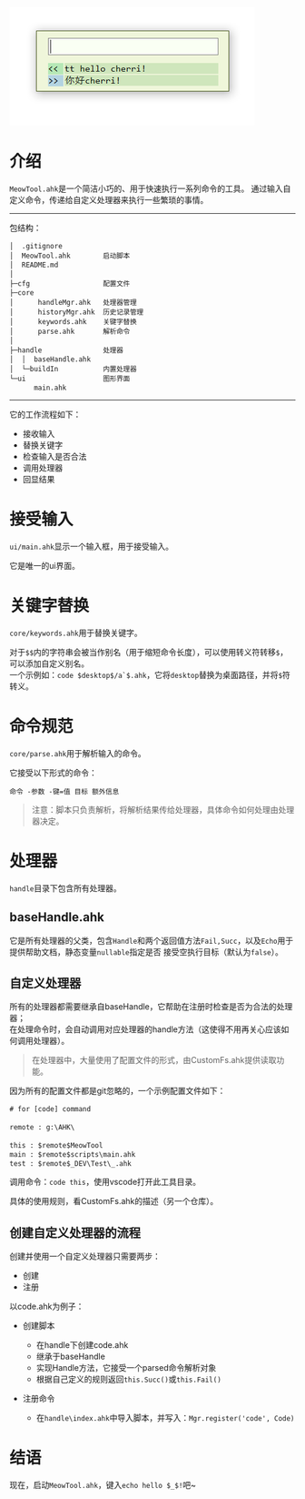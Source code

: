 ![截图](/res/MeowPaste_20240929_214524.png)

# 介绍

`MeowTool.ahk`是一个简洁小巧的、用于快速执行一系列命令的工具。
通过输入自定义命令，传递给自定义处理器来执行一些繁琐的事情。

---
包结构：
```text
│  .gitignore
│  MeowTool.ahk        启动脚本
│  README.md
│
├─cfg                  配置文件
├─core 
│      handleMgr.ahk   处理器管理
│      historyMgr.ahk  历史记录管理
│      keywords.ahk    关键字替换
│      parse.ahk       解析命令
│
├─handle               处理器
│  │  baseHandle.ahk
│  └─buildIn           内置处理器
└─ui                   图形界面
      main.ahk
```
---

它的工作流程如下：
- 接收输入
- 替换关键字
- 检查输入是否合法
- 调用处理器
- 回显结果

# 接受输入
`ui/main.ahk`显示一个输入框，用于接受输入。

它是唯一的ui界面。

# 关键字替换 
`core/keywords.ahk`用于替换关键字。 

对于`$$`内的字符串会被当作别名（用于缩短命令长度），可以使用转义符转移`$`，可以添加自定义别名。  
一个示例如：```code $desktop$/a`$.ahk```，它将`desktop`替换为桌面路径，并将`$`符转义。

# 命令规范
`core/parse.ahk`用于解析输入的命令。

它接受以下形式的命令：
```
命令 -参数 -键=值 目标 额外信息
```

> 注意：脚本只负责解析，将解析结果传给处理器，具体命令如何处理由处理器决定。

# 处理器
`handle`目录下包含所有处理器。

## baseHandle.ahk
它是所有处理器的父类，包含`Handle`和两个返回值方法`Fail,Succ`，以及`Echo`用于提供帮助文档，静态变量`nullable`指定是否
接受空执行目标（默认为`false`）。

## 自定义处理器  
所有的处理器都需要继承自baseHandle，它帮助在注册时检查是否为合法的处理器；  
在处理命令时，会自动调用对应处理器的handle方法（这使得不用再关心应该如何调用处理器）。

> 在处理器中，大量使用了配置文件的形式，由CustomFs.ahk提供读取功能。

因为所有的配置文件都是git忽略的，一个示例配置文件如下：
```text
# for [code] command

remote : g:\AHK\

this : $remote$MeowTool
main : $remote$scripts\main.ahk
test : $remote$_DEV\Test\_.ahk
```

调用命令：`code this`，使用vscode打开此工具目录。

具体的使用规则，看CustomFs.ahk的描述（另一个仓库）。

## 创建自定义处理器的流程
创建并使用一个自定义处理器只需要两步：
- 创建
- 注册

以code.ahk为例子：
- 创建脚本
  + 在handle下创建code.ahk
  + 继承于baseHandle
  + 实现Handle方法，它接受一个parsed命令解析对象
  + 根据自己定义的规则返回`this.Succ()`或`this.Fail()`

- 注册命令
  + 在`handle\index.ahk`中导入脚本，并写入：`Mgr.register('code', Code)`

# 结语
现在，启动`MeowTool.ahk`，键入`echo hello $_$!`吧~